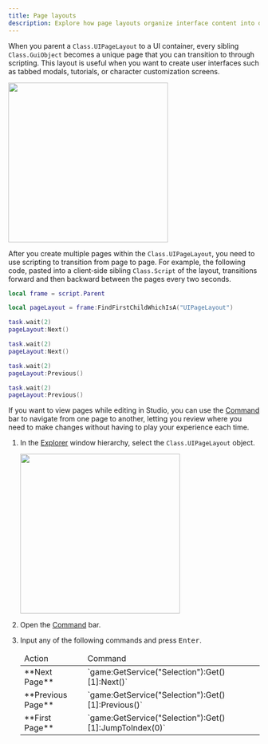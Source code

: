 ```yaml
---
title: Page layouts
description: Explore how page layouts organize interface content into distinct pages.
---
```


When you parent a `Class.UIPageLayout` to a UI container, every sibling `Class.GuiObject` becomes a unique page that you can transition to through scripting. This layout is useful when you want to create user interfaces such as tabbed modals, tutorials, or character customization screens.

<img src="../assets/studio/explorer/UIPageLayout.png" width="320" />

After you create multiple pages within the `Class.UIPageLayout`, you need to use scripting to transition from page to page. For example, the following code, pasted into a client‑side sibling `Class.Script` of the layout, transitions forward and then backward between the pages every two seconds.

```lua
local frame = script.Parent

local pageLayout = frame:FindFirstChildWhichIsA("UIPageLayout")

task.wait(2)
pageLayout:Next()

task.wait(2)
pageLayout:Next()

task.wait(2)
pageLayout:Previous()

task.wait(2)
pageLayout:Previous()
```

If you want to view pages while editing in Studio, you can use the [Command](../studio/ui-overview.md#command) bar to navigate from one page to another, letting you review where you need to make changes without having to play your experience each time.

1. In the [Explorer](../studio/explorer.md) window hierarchy, select the `Class.UIPageLayout` object.

   <img src="../assets/studio/explorer/UIPageLayout.png" width="320" />

2. Open the [Command](../studio/ui-overview.md#command) bar.
3. Input any of the following commands and press <kbd>Enter</kbd>.

   <table>
	<thead>
     <tr>
       <td>Action</td>
       <td>Command</td>
     </tr>
   </thead>
   <tbody>
     <tr>
       <td>**Next Page**</td>
       <td>`game:GetService("Selection"):Get()[1]:Next()`</td>
     </tr>
     <tr>
       <td>**Previous Page**</td>
       <td>`game:GetService("Selection"):Get()[1]:Previous()`</td>
     </tr>
     <tr>
       <td>**First Page**</td>
       <td>`game:GetService("Selection"):Get()[1]:JumpToIndex(0)`</td>
     </tr>
   </tbody>
   </table>
